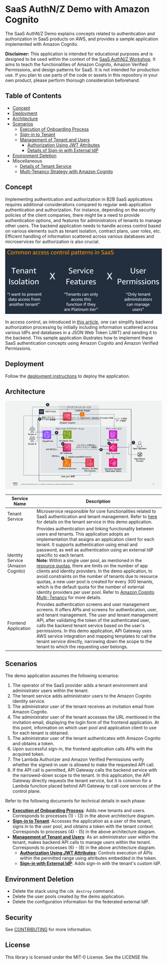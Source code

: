 # SaaS AuthN/Z Demo with Amazon Cognito

The SaaS AuthN/Z Demo explains concepts related to authentication and authorization in SaaS products on AWS, and provides a sample application implemented with Amazon Cognito.

**Disclaimer:** This application is intended for educational purposes and is designed to be used within the context of the [SaaS AuthN/Z Workshop](https://catalog.us-east-1.prod.workshops.aws/workshops/9180bbda-7747-4b8f-ac05-14e7f258fcea). It aims to teach the functionalities of Amazon Cognito, Amazon Verified Permissions, and design patterns for SaaS. It is not intended for production use. If you plan to use parts of the code or assets in this repository in your own product, please perform thorough consideration beforehand.

## Table of Contents
* [Concept](#concept)
* [Deployment](#deployment)
* [Architecture](#architecture)
* [Scenarios](#scenarios)
  * [Execution of Onboarding Process](/docs/onboarding.md)
  * [Sign-in to Tenant](/docs/sign-in.md)
  * [Management of Tenant and Users](/docs/manage-tenant-and-users.md)
    * [Authorization Using JWT Attributes](/docs/authorize.md)
    * [Details of Sign-in with External IdP](/docs/federation-signin.md)
* [Environment Deletion](#environment-deletion)
* Miscellaneous
  * [Details of Tenant Service](/docs/tenant-service.md)
  * [Multi-Tenancy Strategy with Amazon Cognito](/docs/cognito-multi-tenancy.md)

## Concept

Implementing authentication and authorization in B2B SaaS applications requires additional considerations compared to regular web application authentication and authorization. For instance, depending on the security policies of the client companies, there might be a need to provide authentication options, and features for administrators of tenants to manage other users. The backend application needs to handle access control based on various elements such as tenant isolation, contract plans, user roles, etc. Efficient handling of information scattered across various databases and microservices for authorization is also crucial.

![AccessPattern](/docs/images/saas-access-control-pattern.en.png)

In access control, as introduced in [this article](https://aws.amazon.com/jp/builders-flash/202108/saas-authorization-implementation-pattern/), one can simplify backend authorization processing by initially including information scattered across various IdPs and databases in a JSON Web Token (JWT) and sending it to the backend. This sample application illustrates how to implement these SaaS authentication concepts using Amazon Cognito and Amazon Verified Permissions.

## Deployment

Follow the [deployment instructions](/docs/how-to-deploy.md) to deploy the application.

## Architecture

![Architecture](/docs/images/architecture.png)

| Service Name | Description |
|--|--|
| Tenant Service | Microservice responsible for core functionalities related to SaaS authentication and tenant management. Refer to [here](/docs/tenant-service.md) for details on the tenant service in this demo application. |
| Identity Service<br> (Amazon Cognito) | Provides authentication and linking functionality between users and tenants. This application adopts an implementation that assigns an application client for each tenant. It supports authentication using email and password, as well as authentication using an external IdP specific to each tenant.<br>**Note:** Within a single user pool, as mentioned in the [resource quotas](https://docs.aws.amazon.com/ja_jp/cognito/latest/developerguide/limits.html#resource-quotas), there are limits on the number of app clients and identity providers. In the demo application, to avoid constraints on the number of tenants due to resource quotas, a new user pool is created for every 300 tenants, which is the default quota for the number of external identity providers per user pool. Refer to [Amazon Cognito Multi-Tenancy](/docs/cognito-multi-tenancy.md) for more details. |
| Frontend Application | Provides authentication screens and user management screens. It offers APIs and screens for authentication, user, and tenant management. The user and tenant management API, after validating the token of the authenticated user, calls the backend tenant service based on the user's permissions. In this demo application, API Gateway uses AWS service integration and mapping templates to call the tenant service directly, narrowing down the scope to the tenant to which the requesting user belongs. |

## Scenarios

The demo application assumes the following scenarios:

1. The operator of the SaaS provider adds a tenant environment and administrator users within the tenant.
2. The tenant service adds administrator users to the Amazon Cognito identity service.
3. The administrator user of the tenant receives an invitation email from Amazon Cognito.
4. The administrator user of the tenant accesses the URL mentioned in the invitation email, displaying the login form of the frontend application. At this point, information on which user pool and application client to use for each tenant is obtained.
5. The administrator user of the tenant authenticates with Amazon Cognito and obtains a token.
6. Upon successful sign-in, the frontend application calls APIs with the acquired token.
7. The Lambda Authorizer and Amazon Verified Permissions verify whether the signed-in user is allowed to make the requested API call.
8. If the API call is permitted, API Gateway calls the backend service with the narrowed-down scope to the tenant. In this application, the API Gateway directly requests the tenant service, but it is common for a Lambda function placed behind API Gateway to call core services of the control plane.

Refer to the following documents for technical details in each phase:

* [**Execution of Onboarding Process**](/docs/onboarding.md): Adds new tenants and users. Corresponds to processes (1) - (3) in the above architecture diagram.
* [**Sign-in to Tenant**](/docs/sign-in.md): Accesses the application as a user of the tenant, signs in to the user pool, and obtains a token with the tenant context. Corresponds to processes (4) - (5) in the above architecture diagram.
* [**Management of Tenant and Users**](/docs/manage-tenant-and-users.md): As an administrator user within the tenant, makes backend API calls to manage users within the tenant. Corresponds to processes (6) - (8) in the above architecture diagram.
  * [**Authorization Using JWT Attributes**](/docs/authorize.md): Controls execution of APIs within the permitted range using attributes embedded in the token.
  * [**Sign-in with External IdP**](/docs/federation-signin.md): Adds sign-in with the tenant's custom IdP.

## Environment Deletion

* Delete the stack using the `cdk destroy` command.
* Delete the user pools created by the demo application.
* Delete the configuration information for the federated external IdP.

## Security

See [CONTRIBUTING](CONTRIBUTING.md#security-issue-notifications) for more information.

## License

This library is licensed under the MIT-0 License. See the LICENSE file.
